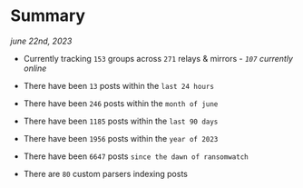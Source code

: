 
# Summary
_june 22nd, 2023_

- Currently tracking `153` groups across `271` relays & mirrors - _`107` currently online_

- There have been `13` posts within the `last 24 hours`

- There have been `246` posts within the `month of june`

- There have been `1185` posts within the `last 90 days`

- There have been `1956` posts within the `year of 2023`

- There have been `6647` posts `since the dawn of ransomwatch`

- There are `80` custom parsers indexing posts
